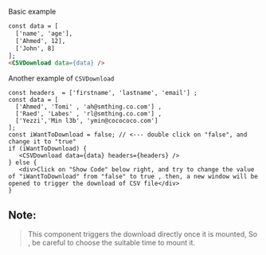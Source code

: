 Basic example

```html
const data = [
  ['name', 'age'],
  ['Ahmed', 12],
  ['John', 8]
];
<CSVDownload data={data} />
```

Another example of `CSVDownload`

```example
const headers  = ['firstname', 'lastname', 'email'] ;
const data = [
  ['Ahmed', 'Tomi' , 'ah@smthing.co.com'] ,
  ['Raed', 'Labes' , 'rl@smthing.co.com'] ,
  ['Yezzi','Min l3b', 'ymin@cocococo.com']
];
const iWantToDownload = false; // <--- double click on "false", and change it to "true"
if (iWantToDownload) {
   <CSVDownload data={data} headers={headers} />  
} else {
   <div>Click on "Show Code" below right, and try to change the value of "iWantToDownload" from "false" to true , then, a new window will be opened to trigger the download of CSV file</div>
}

```

## Note:
> This component triggers the download directly once it is mounted, So , be careful to choose the suitable time to mount it.
